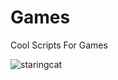 # Games

Cool Scripts For Games

![staringcat](https://github.com/bobowawahahahbobobwahahawoaowabobwabo/Games/assets/110189904/680cb505-ffe1-4880-810a-8c6b2bdf6eb8)
